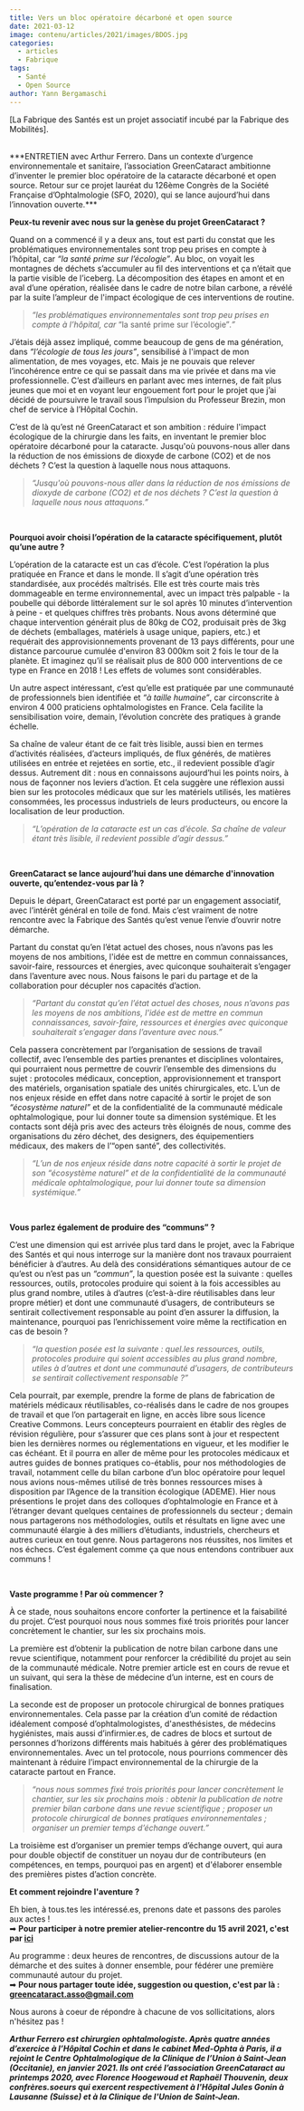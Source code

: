 ```yaml
---
title: Vers un bloc opératoire décarboné et open source
date: 2021-03-12
image: contenu/articles/2021/images/BDOS.jpg
categories: 
  - articles
  - Fabrique
tags: 
  - Santé
  - Open Source
author: Yann Bergamaschi
---
```


[La Fabrique des Santés est un projet associatif incubé par la Fabrique des Mobilités].

<br/>
***ENTRETIEN avec Arthur Ferrero. Dans un contexte d’urgence environnementale et sanitaire, l’association GreenCataract ambitionne d’inventer le premier bloc opératoire de la cataracte décarboné et open source. Retour sur ce projet lauréat du 126ème Congrès de la Société Française d’Ophtalmologie (SFO, 2020), qui se lance aujourd’hui dans l’innovation ouverte.***


**Peux-tu revenir avec nous sur la genèse du projet GreenCataract ?**

Quand on a commencé il y a deux ans, tout est parti du constat que les problématiques environnementales sont trop peu prises en compte à l’hôpital, car *“la santé prime sur l’écologie”*. Au bloc, on voyait les montagnes de déchets s’accumuler au fil des interventions et ça n’était que la partie visible de l’iceberg. La décomposition des étapes en amont et en aval d’une opération, réalisée dans le cadre de notre bilan carbone, a révélé par la suite l’ampleur de l'impact écologique de ces interventions de routine.

> *“les problématiques environnementales sont trop peu prises en compte à l’hôpital, car* “la santé prime sur l’écologie”*.”*

J’étais déjà assez impliqué, comme beaucoup de gens de ma génération, dans *“l’écologie de tous les jours”*, sensibilisé à l'impact de mon alimentation, de mes voyages, etc. Mais je ne pouvais que relever l’incohérence entre ce qui se passait dans ma vie privée et dans ma vie professionnelle. C’est d’ailleurs en parlant avec mes internes, de fait plus jeunes que moi et en voyant leur engouement fort pour le projet que j’ai décidé de poursuivre le travail sous l’impulsion du Professeur Brezin, mon chef de service à l’Hôpital Cochin. 

C’est de là qu’est né GreenCataract et son ambition : réduire l'impact écologique de la chirurgie dans les faits, en inventant le premier bloc opératoire décarboné pour la cataracte. Jusqu'où pouvons-nous aller dans la réduction de nos émissions de dioxyde de carbone (CO2) et de nos déchets ? C’est la question à laquelle nous nous attaquons.

> *“Jusqu'où pouvons-nous aller dans la réduction de nos émissions de dioxyde de carbone (CO2) et de nos déchets ? C’est la question à laquelle nous nous attaquons.”*

<br/>

**Pourquoi avoir choisi l’opération de la cataracte spécifiquement, plutôt qu’une autre ?**

L’opération de la cataracte est un cas d’école. C’est l’opération la plus pratiquée en France et dans le monde. Il s’agit d’une opération très standardisée, aux procédés maîtrisés. Elle est très courte mais très dommageable en terme environnemental, avec un impact très palpable - la poubelle qui déborde littéralement sur le sol après 10 minutes d’intervention à peine - et quelques chiffres très probants. Nous avons déterminé que chaque intervention générait plus de 80kg de CO2, produisait près de 3kg de déchets (emballages, matériels à usage unique, papiers, etc.) et requérait des approvisionnements provenant de 13 pays différents, pour une distance parcourue cumulée d'environ 83 000km soit 2 fois le tour de la planète. Et imaginez qu’il se réalisait plus de 800 000 interventions de ce type en France en 2018 ! Les effets de volumes sont considérables. 

Un autre aspect intéressant, c’est qu’elle est pratiquée par une communauté de professionnels bien identifiée et *“à taille humaine”*, car circonscrite à environ 4 000 praticiens ophtalmologistes en France. Cela facilite la sensibilisation voire, demain, l’évolution concrète des pratiques à grande échelle.

Sa chaîne de valeur étant de ce fait très lisible, aussi bien en termes d’activités réalisées, d’acteurs impliqués, de flux générés, de matières utilisées en entrée et rejetées en sortie, etc., il redevient possible d’agir dessus. Autrement dit : nous en connaissons aujourd’hui les points noirs, à nous de façonner nos leviers d’action. Et cela suggère une réflexion aussi bien sur les protocoles médicaux que sur les matériels utilisés, les matières consommées, les processus industriels de leurs producteurs, ou encore la localisation de leur production.

> *“L’opération de la cataracte est un cas d’école. Sa chaîne de valeur étant très lisible, il redevient possible d’agir dessus.”*

<br/>

**GreenCataract se lance aujourd’hui dans une démarche d'innovation ouverte, qu’entendez-vous par là ?**

Depuis le départ, GreenCataract est porté par un engagement associatif, avec l’intérêt général en toile de fond. Mais c’est vraiment de notre rencontre avec la Fabrique des Santés qu’est venue l’envie d’ouvrir notre démarche.

Partant du constat qu’en l’état actuel des choses, nous n’avons pas les moyens de nos ambitions, l'idée est de mettre en commun connaissances, savoir-faire, ressources et énergies, avec quiconque souhaiterait s’engager dans l’aventure avec nous. Nous faisons le pari du partage et de la collaboration pour décupler nos capacités d’action. 

> *“Partant du constat qu’en l’état actuel des choses, nous n’avons pas les moyens de nos ambitions, l'idée est de mettre en commun connaissances, savoir-faire, ressources et énergies avec quiconque souhaiterait s’engager dans l’aventure avec nous.”*

Cela passera concrètement par l’organisation de sessions de travail collectif, avec l’ensemble des parties prenantes et disciplines volontaires, qui pourraient nous permettre de couvrir l’ensemble des dimensions du sujet : protocoles médicaux, conception, approvisionnement et transport des matériels, organisation spatiale des unités chirurgicales, etc. L’un de nos enjeux réside en effet dans notre capacité à sortir le projet de son *“écosystème naturel”* et de la confidentialité de la communauté médicale ophtalmologique, pour lui donner toute sa dimension systémique. Et les contacts sont déjà pris avec des acteurs très éloignés de nous, comme des organisations du zéro déchet, des designers, des équipementiers médicaux, des makers de l’“open santé”, des collectivités.

> *“L’un de nos enjeux réside dans notre capacité à sortir le projet de son “écosystème naturel” et de la confidentialité de la communauté médicale ophtalmologique, pour lui donner toute sa dimension systémique.”*

<br/>

**Vous parlez également de produire des “communs” ?**

C’est une dimension qui est arrivée plus tard dans le projet, avec la Fabrique des Santés et qui nous interroge sur la manière dont nos travaux pourraient bénéficier à d’autres. Au delà des considérations sémantiques autour de ce qu’est ou n’est pas un *“commun”*, la question posée est la suivante : quelles ressources, outils, protocoles produire qui soient à la fois accessibles au plus grand nombre, utiles à d’autres (c’est-à-dire réutilisables dans leur propre métier) et dont une communauté d’usagers, de contributeurs se sentirait collectivement responsable au point d’en assurer la diffusion, la maintenance, pourquoi pas l’enrichissement voire même la rectification en cas de besoin ? 

> *“la question posée est la suivante : quel.les ressources, outils, protocoles produire qui soient accessibles au plus grand nombre, utiles à d’autres et dont une communauté d’usagers, de contributeurs se sentirait collectivement responsable ?”*

Cela pourrait, par exemple, prendre la forme de plans de fabrication de matériels médicaux réutilisables, co-réalisés dans le cadre de nos groupes de travail et que l’on partagerait en ligne, en accès libre sous licence Creative Commons. Leurs concepteurs pourraient en établir des règles de révision régulière, pour s’assurer que ces plans sont à jour et respectent bien les dernières normes ou réglementations en vigueur, et les modifier le cas échéant. Et il pourra en aller de même pour les protocoles médicaux et autres guides de bonnes pratiques co-établis, pour nos méthodologies de travail, notamment celle du bilan carbone d’un bloc opératoire pour lequel nous avions nous-mêmes utilisé de très bonnes ressources mises à disposition par l’Agence de la transition écologique (ADEME). Hier nous présentions le projet dans des colloques d’ophtalmologie en France et à l’étranger devant quelques centaines de professionnels du secteur ; demain nous partagerons nos méthodologies, outils et résultats en ligne avec une communauté élargie à des milliers d’étudiants, industriels, chercheurs et autres curieux en tout genre. Nous partagerons nos réussites, nos limites et nos échecs. C’est également comme ça que nous entendons contribuer aux communs !

<br/>

**Vaste programme ! Par où commencer ?**

À ce stade, nous souhaitons encore conforter la pertinence et la faisabilité du projet. C’est pourquoi nous nous sommes fixé trois priorités pour lancer concrètement le chantier, sur les six prochains mois. 

La première est d’obtenir la publication de notre bilan carbone dans une revue scientifique, notamment pour renforcer la crédibilité du projet au sein de la communauté médicale. Notre premier article est en cours de revue et un suivant, qui sera la thèse de médecine d’un interne, est en cours de finalisation. 

La seconde est de proposer un protocole chirurgical de bonnes pratiques environnementales. Cela passe par la création d’un comité de rédaction idéalement composé d’ophtalmologistes, d'anesthésistes, de médecins hygiénistes, mais aussi d’infirmier.es, de cadres de blocs et surtout de personnes d’horizons différents mais habitués à gérer des problématiques environnementales. Avec un tel protocole, nous pourrions commencer dès maintenant à réduire l’impact environnemental de la chirurgie de la cataracte partout en France. 

> *“nous nous sommes fixé trois priorités pour lancer concrètement le chantier, sur les six prochains mois : obtenir la publication de notre premier bilan carbone dans une revue scientifique ; proposer un protocole chirurgical de bonnes pratiques environnementales ; organiser un premier temps d’échange ouvert.”*

La troisième est d’organiser un premier temps d’échange ouvert, qui aura pour double objectif de constituer un noyau dur de contributeurs (en compétences, en temps, pourquoi pas en argent) et d'élaborer ensemble des premières pistes d’action concrète. 
<br/>

**Et comment rejoindre l'aventure ?**

Eh bien, à tous.tes les intéressé.es, prenons date et passons des paroles aux actes ! 
<br/>
➡ **Pour participer à notre premier atelier-rencontre du 15 avril 2021, c'est par [ici](https://www.helloasso.com/associations/la-fabrique-des-santes/evenements/bloc-operatoire-decarbone-et-open-source)** 

Au programme : deux heures de rencontres, de discussions autour de la démarche et des suites à donner ensemble, pour fédérer une première communauté autour du projet.
<br/>
➡ **Pour nous partager toute idée, suggestion ou question, c'est par là : greencataract.asso@gmail.com**  

Nous aurons à coeur de répondre à chacune de vos sollicitations, alors n'hésitez pas !


***Arthur Ferrero est chirurgien ophtalmologiste. Après quatre années d’exercice à l’Hôpital Cochin et dans le cabinet Med-Ophta à Paris, il a rejoint le Centre Ophtalmologique de la Clinique de l’Union à Saint-Jean (Occitanie), en janvier 2021. Ils ont créé l’association GreenCataract au printemps 2020, avec Florence Hoogewoud et Raphaël Thouvenin, deux confrères.soeurs qui exercent respectivement à l'Hôpital Jules Gonin à Lausanne (Suisse) et à la Clinique de l'Union de Saint-Jean.***
